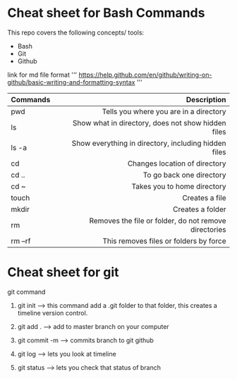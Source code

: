 # Cheat sheet for Bash Commands

This repo covers the following concepts/ tools:
- Bash
- Git
- Github


link for md file format
'''
https://help.github.com/en/github/writing-on-github/basic-writing-and-formatting-syntax
'''

| Commands                       |Description                                            |
|--------------------------------|------------------------------------------------------:|
|pwd                             |Tells you where you are in a directory                 |
|ls                              |Show what in directory, does not show hidden files     |
|ls -a                           |Show everything in directory, including hidden files   |
|cd <name of directory>          |Changes location of directory                          |
|cd ..                           |To go back one directory                               |
|cd ~                            |Takes you to home directory                            |
|touch <name of file>            |Creates a file                                         |
|mkdir <name of folder>          |Creates a folder                                       |
|rm <name of file or folder>     |Removes the file or folder, do not remove directories  |
|rm –rf <name of file or folder> |This removes files or folders by force                 |


# Cheat sheet for git

git command

1. git init --> this command add a .git folder to that folder, this creates a timeline version control.

2. git add . --> add to master branch on your computer

3. git commit -m --> commits branch to git github

4. git log --> lets you look at timeline

5. git status --> lets you check that status of branch 
